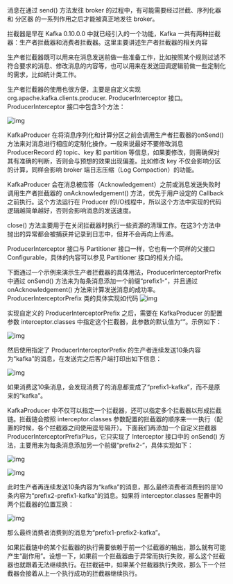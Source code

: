 消息在通过 send() 方法发往 broker 的过程中，有可能需要经过拦截、序列化器 和 分区器 的一系列作用之后才能被真正地发往 broker。

拦截器是早在 Kafka 0.10.0.0 中就已经引入的一个功能，Kafka 一共有两种拦截器：生产者拦截器和消费者拦截器。这里主要讲述生产者拦截器的相关内容

生产者拦截器既可以用来在消息发送前做一些准备工作，比如按照某个规则过滤不符合要求的消息、修改消息的内容等，也可以用来在发送回调逻辑前做一些定制化的需求，比如统计类工作。

生产者拦截器的使用也很方便，主要是自定义实现 org.apache.kafka.clients.producer. ProducerInterceptor 接口。ProducerInterceptor 接口中包含3个方法：


![img](https://img-blog.csdnimg.cn/img_convert/bd0c903c0952ea7c6f2741538e412df2.webp?x-oss-process=image/format,png)

KafkaProducer 在将消息序列化和计算分区之前会调用生产者拦截器的onSend() 方法来对消息进行相应的定制化操作。一般来说最好不要修改消息 ProducerRecord 的 topic、key 和 partition 等信息，如果要修改，则需确保对其有准确的判断，否则会与预想的效果出现偏差。比如修改 key 不仅会影响分区的计算，同样会影响 broker 端日志压缩（Log Compaction）的功能。

KafkaProducer 会在消息被应答（Acknowledgement）之前或消息发送失败时调用生产者拦截器的 onAcknowledgement() 方法，优先于用户设定的 Callback 之前执行。这个方法运行在 Producer 的I/O线程中，所以这个方法中实现的代码逻辑越简单越好，否则会影响消息的发送速度。

close() 方法主要用于在关闭拦截器时执行一些资源的清理工作。在这3个方法中抛出的异常都会被捕获并记录到日志中，但并不会再向上传递。

ProducerInterceptor 接口与 Partitioner 接口一样，它也有一个同样的父接口 Configurable，具体的内容可以参见 Partitioner 接口的相关介绍。

下面通过一个示例来演示生产者拦截器的具体用法，ProducerInterceptorPrefix 中通过 onSend() 方法来为每条消息添加一个前缀“prefix1-”，并且通过 onAcknowledgement() 方法来计算发送消息的成功率。ProducerInterceptorPrefix 类的具体实现如代码
![img](https://img-blog.csdnimg.cn/img_convert/968d1315d6054e6f08db4363deba6dea.webp?x-oss-process=image/format,png)

实现自定义的 ProducerInterceptorPrefix 之后，需要在 KafkaProducer 的配置参数 interceptor.classes 中指定这个拦截器，此参数的默认值为“”。示例如下：

![img](https://img-blog.csdnimg.cn/img_convert/cf180d0c43ab29acff5d1a4268a128e9.webp?x-oss-process=image/format,png)

然后使用指定了 ProducerInterceptorPrefix 的生产者连续发送10条内容为“kafka”的消息，在发送完之后客户端打印出如下信息：

![img](https://img-blog.csdnimg.cn/img_convert/e518f08f43e16346d8bf13a30ac1d01d.webp?x-oss-process=image/format,png)

如果消费这10条消息，会发现消费了的消息都变成了“prefix1-kafka”，而不是原来的“kafka”。

KafkaProducer 中不仅可以指定一个拦截器，还可以指定多个拦截器以形成拦截链。拦截链会按照 interceptor.classes 参数配置的拦截器的顺序来一一执行（配置的时候，各个拦截器之间使用逗号隔开）。下面我们再添加一个自定义拦截器 ProducerInterceptorPrefixPlus，它只实现了 Interceptor 接口中的 onSend() 方法，主要用来为每条消息添加另一个前缀“prefix2-”，具体实现如下：

![img](https://img-blog.csdnimg.cn/img_convert/6d332ab9a39bea62c0aa81c4a6736bef.webp?x-oss-process=image/format,png)

﻿![img](https://img-blog.csdnimg.cn/img_convert/8ed43f3b46c452713ce09970b3182572.webp?x-oss-process=image/format,png)

此时生产者再连续发送10条内容为“kafka”的消息，那么最终消费者消费到的是10条内容为“prefix2-prefix1-kafka”的消息。如果将 interceptor.classes 配置中的两个拦截器的位置互换：

![img](https://img-blog.csdnimg.cn/img_convert/6d9b2aa4941ecd9bcf73f58815c53110.webp?x-oss-process=image/format,png)

那么最终消费者消费到的消息为“prefix1-prefix2-kafka”。﻿

如果拦截链中的某个拦截器的执行需要依赖于前一个拦截器的输出，那么就有可能产生“副作用”。设想一下，如果前一个拦截器由于异常而执行失败，那么这个拦截器也就跟着无法继续执行。在拦截链中，如果某个拦截器执行失败，那么下一个拦截器会接着从上一个执行成功的拦截器继续执行。